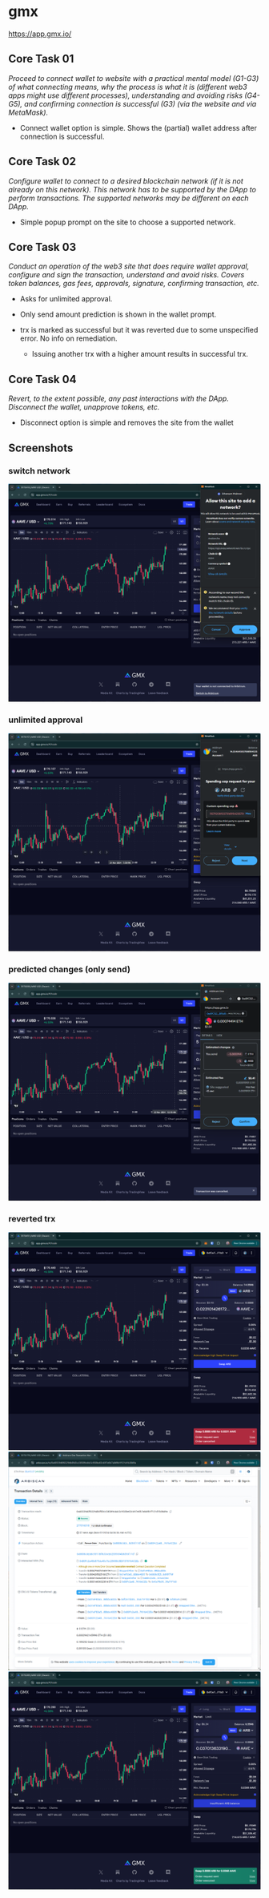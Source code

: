 # gmx
https://app.gmx.io/

## Core Task 01

*Proceed to connect wallet to website with a practical mental model (G1-G3) of what connecting means, why the process is what it is (different web3 apps might use different processes), understanding and avoiding risks (G4-G5), and confirming connection is successful (G3) (via the website and via MetaMask).*

- Connect wallet option is simple. Shows the (partial) wallet address after connection is successful.

## Core Task 02

*Configure wallet to connect to a desired blockchain network (if it is not already on this network). This network has to be supported by the DApp to perform transactions. The supported networks may be different on each DApp.* 

- Simple popup prompt on the site to choose a supported network.

## Core Task 03

*Conduct an operation of the web3 site that does require wallet approval, configure and sign the transaction, understand and avoid risks. Covers token balances, gas fees, approvals, signature, confirming transaction, etc.*

- Asks for unlimited approval.

- Only send amount prediction is shown in the wallet prompt.

- trx is marked as successful but it was reverted due to some unspecified error. No info on remediation.
    - Issuing another trx with a higher amount results in successful trx.


## Core Task 04

*Revert, to the extent possible, any past interactions with the DApp. Disconnect the wallet, unapprove tokens, etc.* 

- Disconnect option is simple and removes the site from the wallet

## Screenshots
### switch network
![wallet](image-76.png)

### unlimited approval
![wallet](image-77.png)

### predicted changes (only send)
![wallet](image-78.png)

### reverted trx
![site](image-80.png)
![arbiscan](image-79.png)
![succeeds](image-81.png)